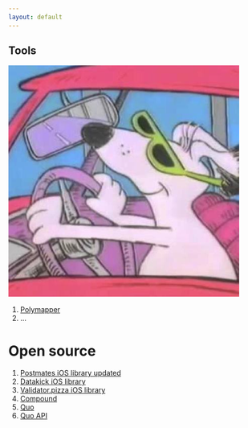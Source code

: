 ```yaml
---
layout: default
---
```


## Tools

<img class="profile-picture" src="default.jpg">

1. [Polymapper](http://ryans.host/polymapper)
2. ...

# Open source

1. [Postmates iOS library updated](https://github.com/imryan/postmates-ios)
2. [Datakick iOS library](https://github.com/imryan/datakick-ios)
3. [Validator.pizza iOS library](https://github.com/imryan/validatorpizza-ios)
4. [Compound](https://github.com/imryan/compound)
5. [Quo](https://github.com/taptics/quo-ios)
5. [Quo API](https://github.com/taptics/quo-ios-wrapper)
